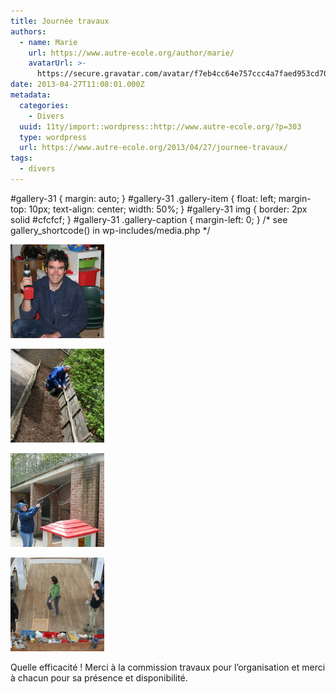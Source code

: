 ```yaml
---
title: Journée travaux
authors:
  - name: Marie
    url: https://www.autre-ecole.org/author/marie/
    avatarUrl: >-
      https://secure.gravatar.com/avatar/f7eb4cc64e757ccc4a7faed953cd7065?s=96&d=mm&r=g
date: 2013-04-27T11:08:01.000Z
metadata:
  categories:
    - Divers
  uuid: 11ty/import::wordpress::http://www.autre-ecole.org/?p=303
  type: wordpress
  url: https://www.autre-ecole.org/2013/04/27/journee-travaux/
tags:
  - divers
---
```

#gallery-31 { margin: auto; } #gallery-31 .gallery-item { float: left; margin-top: 10px; text-align: center; width: 50%; } #gallery-31 img { border: 2px solid #cfcfcf; } #gallery-31 .gallery-caption { margin-left: 0; } /\* see gallery\_shortcode() in wp-includes/media.php \*/

[![](IMG_2240-150x150-Wsx3xEAACSIV.jpg)](https://www.autre-ecole.org/2014/09/10/journee-travaux-27-septembre/img_2240/)

[![](IMG_2239-150x150-eE4zMnGo4pos.jpg)](https://www.autre-ecole.org/img_2239/)

  

[![](IMG_2238-150x150-crdICmchfdgk.jpg)](https://www.autre-ecole.org/img_2238/)

[![](IMG_2237-150x150-PGcYWTzFIq1m.jpg)](https://www.autre-ecole.org/img_2237/)

  

Quelle efficacité ! Merci à la commission travaux pour l’organisation et merci à chacun pour sa présence et disponibilité.